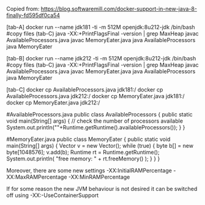 Copied from: https://blog.softwaremill.com/docker-support-in-new-java-8-finally-fd595df0ca54

[tab-A]
docker run --name jdk181 -ti -m 512M openjdk:8u212-jdk /bin/bash
#copy files (tab-C)
java -XX:+PrintFlagsFinal -version | grep MaxHeap
javac AvailableProcessors.java
javac MemoryEater.java
java AvailableProcessors
java MemoryEater


[tab-B]
docker run --name jdk212 -ti -m 512M openjdk:8u212-jdk /bin/bash
#copy files (tab-C)
java -XX:+PrintFlagsFinal -version | grep MaxHeap
javac AvailableProcessors.java
javac MemoryEater.java
java AvailableProcessors
java MemoryEater


[tab-C]
docker cp AvailableProcessors.java jdk181:/
docker cp AvailableProcessors.java jdk212:/
docker cp MemoryEater.java jdk181:/
docker cp MemoryEater.java jdk212:/


#AvailableProcessors.java
public class AvailableProcessors {
public static void main(String[] args) {
// check the number of processors available
      System.out.println(""+Runtime.getRuntime().availableProcessors());
   }
}

#MemoryEater.java
public class MemoryEater
{
  public static void main(String[] args)
  {
    Vector v = new Vector();
    while (true)
    {
      byte b[] = new byte[1048576];
      v.add(b);
      Runtime rt = Runtime.getRuntime();
      System.out.println( "free memory: " + rt.freeMemory() );
    }
  }
}

Moreover, there are some new settings
-XX:InitialRAMPercentage
-XX:MaxRAMPercentage
-XX:MinRAMPercentage

If for some reason the new JVM behaviour is not desired it can be switched off using -XX:-UseContainerSupport

